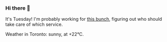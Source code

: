 ### Hi there :wave:

It's Tuesday! I'm probably working for [this bunch](https://github.com/kohofinancial), figuring out who should take care of which service.

Weather in Toronto: sunny, at +22°C.
